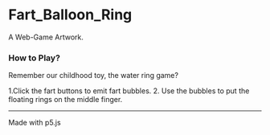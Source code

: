 # Fart_Balloon_Ring

A Web-Game Artwork.

### How to Play? 
Remember our childhood toy, the water ring game?

1.Click the fart buttons to emit fart bubbles.
2. Use the bubbles to put the floating rings on the middle finger.

---------------
Made with p5.js
